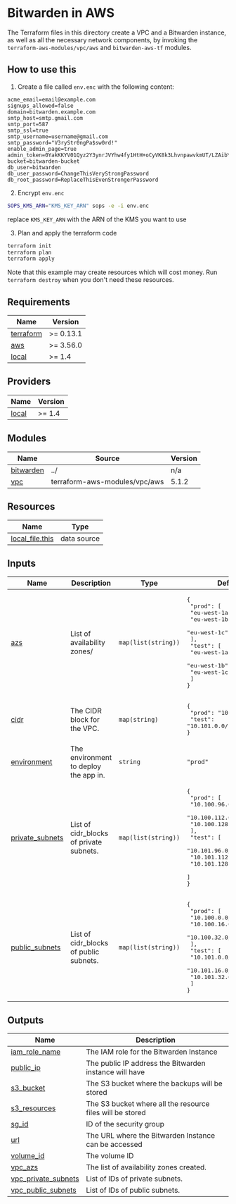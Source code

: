 <!-- vim: set ft=markdown: -->

# Bitwarden in AWS

The Terraform files in this directory create a VPC and a Bitwarden instance, as
well as all the necessary network components, by invoking the
`terraform-aws-modules/vpc/aws` and `bitwarden-aws-tf` modules.

## How to use this

1. Create a file called `env.enc` with the following content:

```
acme_email=email@example.com
signups_allowed=false
domain=bitwarden.example.com
smtp_host=smtp.gmail.com
smtp_port=587
smtp_ssl=true
smtp_username=username@gmail.com
smtp_password="V3ryStr0ngPa$sw0rd!"
enable_admin_page=true
admin_token=0YakKKYV01Qyz2Y3ynrJVYhw4fy1HtH+oCyVK8k3LhvnpawvkmUT/LZAibYJp3Eq
bucket=bitwarden-bucket
db_user=bitwarden
db_user_password=ChangeThisVeryStrongPassword
db_root_password=ReplaceThisEvenStrongerPassword
```

2. Encrypt `env.enc`

```bash
SOPS_KMS_ARN="KMS_KEY_ARN" sops -e -i env.enc
```

replace `KMS_KEY_ARN` with the ARN of the KMS you want to use

3. Plan and apply the terraform code

```bash
terraform init
terraform plan
terraform apply
```

Note that this example may create resources which will cost money. Run
`terraform destroy` when you don't need these resources.

<!-- BEGINNING OF PRE-COMMIT-TERRAFORM DOCS HOOK -->
## Requirements

| Name | Version |
|------|---------|
| <a name="requirement_terraform"></a> [terraform](#requirement\_terraform) | >= 0.13.1 |
| <a name="requirement_aws"></a> [aws](#requirement\_aws) | >= 3.56.0 |
| <a name="requirement_local"></a> [local](#requirement\_local) | >= 1.4 |

## Providers

| Name | Version |
|------|---------|
| <a name="provider_local"></a> [local](#provider\_local) | >= 1.4 |

## Modules

| Name | Source | Version |
|------|--------|---------|
| <a name="module_bitwarden"></a> [bitwarden](#module\_bitwarden) | ../ | n/a |
| <a name="module_vpc"></a> [vpc](#module\_vpc) | terraform-aws-modules/vpc/aws | 5.1.2 |

## Resources

| Name | Type |
|------|------|
| [local_file.this](https://registry.terraform.io/providers/hashicorp/local/latest/docs/data-sources/file) | data source |

## Inputs

| Name | Description | Type | Default | Required |
|------|-------------|------|---------|:--------:|
| <a name="input_azs"></a> [azs](#input\_azs) | List of availability zones/ | `map(list(string))` | <pre>{<br>  "prod": [<br>    "eu-west-1a",<br>    "eu-west-1b",<br>    "eu-west-1c"<br>  ],<br>  "test": [<br>    "eu-west-1a",<br>    "eu-west-1b",<br>    "eu-west-1c"<br>  ]<br>}</pre> | no |
| <a name="input_cidr"></a> [cidr](#input\_cidr) | The CIDR block for the VPC. | `map(string)` | <pre>{<br>  "prod": "10.100.0.0/16",<br>  "test": "10.101.0.0/16"<br>}</pre> | no |
| <a name="input_environment"></a> [environment](#input\_environment) | The environment to deploy the app in. | `string` | `"prod"` | no |
| <a name="input_private_subnets"></a> [private\_subnets](#input\_private\_subnets) | List of cidr\_blocks of private subnets. | `map(list(string))` | <pre>{<br>  "prod": [<br>    "10.100.96.0/20",<br>    "10.100.112.0/20",<br>    "10.100.128.0/20"<br>  ],<br>  "test": [<br>    "10.101.96.0/20",<br>    "10.101.112.0/20",<br>    "10.101.128.0/20"<br>  ]<br>}</pre> | no |
| <a name="input_public_subnets"></a> [public\_subnets](#input\_public\_subnets) | List of cidr\_blocks of public subnets. | `map(list(string))` | <pre>{<br>  "prod": [<br>    "10.100.0.0/20",<br>    "10.100.16.0/20",<br>    "10.100.32.0/20"<br>  ],<br>  "test": [<br>    "10.101.0.0/20",<br>    "10.101.16.0/20",<br>    "10.101.32.0/20"<br>  ]<br>}</pre> | no |

## Outputs

| Name | Description |
|------|-------------|
| <a name="output_iam_role_name"></a> [iam\_role\_name](#output\_iam\_role\_name) | The IAM role for the Bitwarden Instance |
| <a name="output_public_ip"></a> [public\_ip](#output\_public\_ip) | The public IP address the Bitwarden instance will have |
| <a name="output_s3_bucket"></a> [s3\_bucket](#output\_s3\_bucket) | The S3 bucket where the backups will be stored |
| <a name="output_s3_resources"></a> [s3\_resources](#output\_s3\_resources) | The S3 bucket where all the resource files will be stored |
| <a name="output_sg_id"></a> [sg\_id](#output\_sg\_id) | ID of the security group |
| <a name="output_url"></a> [url](#output\_url) | The URL where the Bitwarden Instance can be accessed |
| <a name="output_volume_id"></a> [volume\_id](#output\_volume\_id) | The volume ID |
| <a name="output_vpc_azs"></a> [vpc\_azs](#output\_vpc\_azs) | The list of availability zones created. |
| <a name="output_vpc_private_subnets"></a> [vpc\_private\_subnets](#output\_vpc\_private\_subnets) | List of IDs of private subnets. |
| <a name="output_vpc_public_subnets"></a> [vpc\_public\_subnets](#output\_vpc\_public\_subnets) | List of IDs of public subnets. |
<!-- END OF PRE-COMMIT-TERRAFORM DOCS HOOK -->
